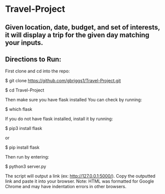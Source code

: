# Travel-Project
## Given location, date, budget, and set of interests, it will display a trip for the given day matching your inputs.


## Directions to Run:

First clone and cd into the repo:

$ git clone https://github.com/gbriggs1/Travel-Project.git

$ cd Travel-Project

Then make sure you have flask installed
You can check by running:

$ which flask

If you do not have flask installed, install it by running:

$ pip3 install flask

or 

$ pip install flask

Then run by entering:

$ python3 server.py

The script will output a link (ex: http://127.0.0.1:5000/). Copy the outputted link and paste it into your browser. 
Note: HTML was formatted for Google Chrome and may have indentation errors in other browsers.

